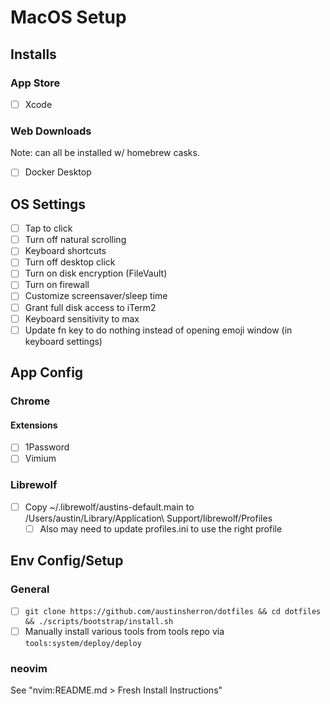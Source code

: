 # MacOS Setup

## Installs

### App Store

- [ ] Xcode

### Web Downloads

Note: can all be installed w/ homebrew casks.

- [ ] Docker Desktop

## OS Settings

- [ ] Tap to click
- [ ] Turn off natural scrolling
- [ ] Keyboard shortcuts
- [ ] Turn off desktop click
- [ ] Turn on disk encryption (FileVault)
- [ ] Turn on firewall
- [ ] Customize screensaver/sleep time
- [ ] Grant full disk access to iTerm2
- [ ] Keyboard sensitivity to max
- [ ] Update fn key to do nothing instead of opening emoji window (in keyboard settings)

## App Config

### Chrome

#### Extensions

 - [ ] 1Password
 - [ ] Vimium

### Librewolf

- [ ] Copy ~/.librewolf/austins-default.main to /Users/austin/Library/Application\ Support/librewolf/Profiles
    - [ ] Also may need to update profiles.ini to use the right profile

## Env Config/Setup

### General

- [ ] `git clone https://github.com/austinsherron/dotfiles && cd dotfiles && ./scripts/bootstrap/install.sh`
- [ ] Manually install various tools from tools repo via `tools:system/deploy/deploy`

### neovim

See "nvim:README.md > Fresh Install Instructions"

